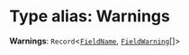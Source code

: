 # Type alias: Warnings

**Warnings**: `Record`<[`FieldName`](/en/auto-docs/free-layout-editor/types/FieldName.md), [`FieldWarning`](/en/auto-docs/free-layout-editor/types/FieldWarning.md)\[]>
